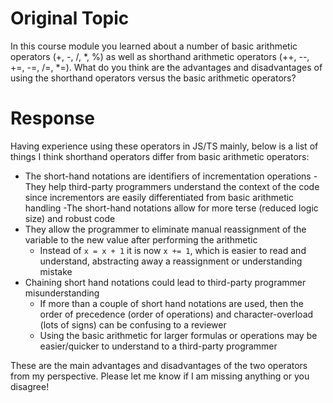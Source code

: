 # Original Topic
In this course module you learned about a number of basic arithmetic operators (+, -, /, *, %) as well as shorthand arithmetic operators (++, --, +=, -=, /=, *=). What do you think are the advantages and disadvantages of using the shorthand operators versus the basic arithmetic operators?

# Response
Having experience using these operators in JS/TS mainly, below is a list of things I think shorthand operators differ from basic arithmetic operators:

- The short-hand notations are identifiers of incrementation operations
    -They help third-party programmers understand the context of the code since incrementors are easily differentiated from basic arithmetic handling
    -The short-hand notations allow for more terse (reduced logic size) and robust code
- They allow the programmer to eliminate manual reassignment of the variable to the new value after performing the arithmetic
    - Instead of `x = x + 1` it is now `x += 1`, which is easier to read and understand, abstracting away a reassignment or understanding mistake
- Chaining short hand notations could lead to third-party programmer misunderstanding
    - If more than a couple of short hand notations are used, then the order of precedence (order of operations) and character-overload (lots of signs) can be confusing to a reviewer
    - Using the basic arithmetic for larger formulas or operations may be easier/quicker to understand to a third-party programmer

These are the main advantages and disadvantages of the two operators from my perspective. Please let me know if I am missing anything or you disagree!
